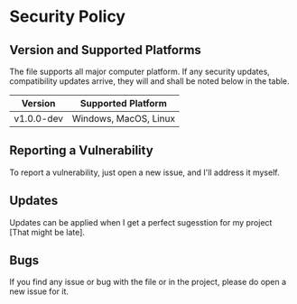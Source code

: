 # Security Policy

## Version and Supported Platforms

The file supports all major computer platform.
If any security updates, compatibility updates arrive,
they will and shall be noted below in the table.

|  Version  | Supported Platform    |
| --------- | --------------------- |
| v1.0.0-dev| Windows, MacOS, Linux |

## Reporting a Vulnerability

To report a vulnerability, just open a new issue,
and I'll address it myself.

## Updates

Updates can be applied when I get
a perfect sugesstion for my project
[That might be late].

## Bugs

If you find any issue or bug with the file or in the project,
please do open a new issue for it.
